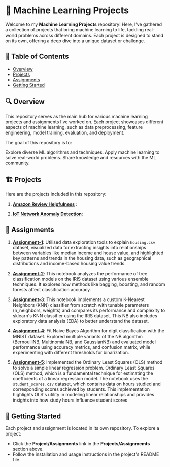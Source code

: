 # 🌟 Machine Learning Projects

Welcome to my **Machine Learning Projects** repository! Here, I’ve gathered a collection of projects that bring machine learning to life, tackling real-world problems across different domains. Each project is designed to stand on its own, offering a deep dive into a unique dataset or challenge.

## 📑 Table of Contents  
- [Overview](#overview)  
- [Projects](#projects)  
- [Assignments](#assignments)
- [Getting Started](#getting-started)

## 🔍 Overview

This repository serves as the main hub for various machine learning projects and assignments I’ve worked on. Each project showcases different aspects of machine learning, such as data preprocessing, feature engineering, model training, evaluation, and deployment.

The goal of this repository is to:

Explore diverse ML algorithms and techniques.
Apply machine learning to solve real-world problems.
Share knowledge and resources with the ML community.

## 🏗️ Projects
Here are the projects included in this repository:

1. [**Amazon Review Helpfulness**](https://github.com/eshita1991/Machine-Learning-Projects/tree/main/Amazon-Review-Helpfulness-using-TFIDF) : 

2.  [**IoT Network Anomaly Detection**](https://github.com/eshita1991/Machine-Learning-Projects/tree/main/IoT-Devices-Network-Anomaly-Detection): 

## 🔩 Assignments

1. [**Assignment-1**](https://github.com/eshita1991/Machine-Learning-Projects/blob/main/Assignments/Gupta_HW_1.ipynb):  Utilised data exploration tools to explain `housing.csv` dataset, visualized data for extracting insights into relationships between variables like median income and house value, and highlighted key patterns and trends in the housing data, such as geographical distributions and income-based housing value trends.

2. [**Assignment-2**](https://github.com/eshita1991/Machine-Learning-Projects/blob/main/Assignments/Gupta_HW2.ipynb): This notebook analyzes the performance of tree classification models on the IRIS dataset using various ensemble techniques. It explores how methods like bagging, boosting, and random forests affect classification accuracy.

3. [**Assignment-3**](https://github.com/eshita1991/Machine-Learning-Projects/blob/main/Assignments/Gupta_HW3KNN.ipynb): This notebook implements a custom K-Nearest Neighbors (KNN) classifier from scratch with tunable parameters (n_neighbors, weights) and compares its performance and complexity to sklearn's KNN classifier using the IRIS dataset. This NB also includes exploratory data analysis (EDA) to better understand the dataset.

4. [**Assignment-4**](https://github.com/eshita1991/Machine-Learning-Projects/blob/main/Assignments/Gupta_NaiveBayes_HW4.ipynb): Fit Naive Bayes Algorithm for digit classification with the MNIST dataset. Explored multiple variants of the NB algorithm (BernoulliNB, MultinomialNB, and GaussianNB) and evaluated model performance using accuracy metrics, and confusion matrix, while experimenting with different thresholds for binarization.

5. [**Assignment-5**](https://github.com/eshita1991/Machine-Learning-Projects/blob/main/Assignments/Gupta_HW5_Ques6.ipynb): Implemented the Ordinary Least Squares (OLS) method to solve a simple linear regression problem. Ordinary Least Squares (OLS) method, which is a fundamental technique for estimating the coefficients of a linear regression model. The notebook uses the `student_scores.csv` dataset, which contains data on hours studied and corresponding scores achieved by students. This implementation highlights OLS's utility in modeling linear relationships and provides insights into how study hours influence student scores

## 🚀 Getting Started

Each project and assignment is located in its own repository. To explore a project:

- Click the **Project/Assignments** link in the **Projects/Assignmemts** section above.<br>
- Follow the installation and usage instructions in the project's README file.

